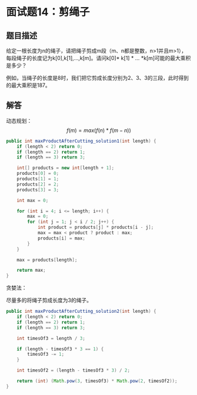 # 面试题14：剪绳子

## 题目描述

给定一根长度为n的绳子，请把绳子剪成m段（m、n都是整数，n>1并且m>1），每段绳子的长度记为k[0],k[1],…,k[m]。请问k[0]* k[1] * … *k[m]可能的最大乘积是多少？

例如，当绳子的长度是8时，我们把它剪成长度分别为2、3、3的三段，此时得到的最大乘积是187。

## 解答

动态规划：
$$
f(m) = max(f(n)*f(m-n))
$$

~~~java
public int maxProductAfterCutting_solution1(int length) {
    if (length < 2) return 0;
    if (length == 2) return 1;
    if (length == 3) return 3;

    int[] products = new int[length + 1];
    products[0] = 0;
    products[1] = 1;
    products[2] = 2;
    products[3] = 3;

    int max = 0;

    for (int i = 4; i <= length; i++) {
        max = 0;
        for (int j = 1; j < i / 2; j++) {
            int product = products[j] * products[i - j];
            max = max < product ? product : max;
            products[i] = max;
        }
    }

    max = products[length];

    return max;
}
~~~



贪婪法：

尽量多的将绳子剪成长度为3的绳子。

~~~java
public int maxProductAfterCutting_solution2(int length) {
    if (length < 2) return 0;
    if (length == 2) return 1;
    if (length == 3) return 3;

    int timesOf3 = length / 3;

    if (length - timesOf3 * 3 == 1) {
        timesOf3 -= 1;
    }

    int timesOf2 = (length - timesOf3 * 3) / 2;

    return (int) (Math.pow(3, timesOf3) * Math.pow(2, timesOf2));
}
~~~

